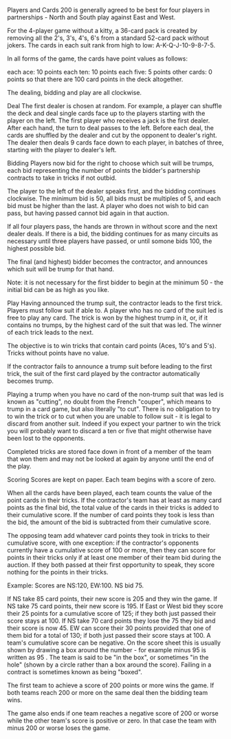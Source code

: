 Players and Cards
200 is generally agreed to be best for four players in partnerships - North and South play against East and West. 

For the 4-player game without a kitty, a 36-card pack is created by removing all the 2's, 3's, 4's, 6's from a standard 52-card pack without jokers. The cards in each suit rank from high to low: A-K-Q-J-10-9-8-7-5.

In all forms of the game, the cards have point values as follows:

each ace: 10 points
each ten: 10 points
each five: 5 points
other cards: 0 points
so that there are 100 card points in the deck altogether.

The dealing, bidding and play are all clockwise.

Deal
The first dealer is chosen at random. For example, a player can shuffle the deck and deal single cards face up to the players starting with the player on the left. The first player who receives a jack is the first dealer. After each hand, the turn to deal passes to the left. Before each deal, the cards are shuffled by the dealer and cut by the opponent to dealer's right. The dealer then deals 9 cards face down to each player, in batches of three, starting with the player to dealer's left.

Bidding
Players now bid for the right to choose which suit will be trumps, each bid representing the number of points the bidder's partnership contracts to take in tricks if not outbid.

The player to the left of the dealer speaks first, and the bidding continues clockwise. The minimum bid is 50, all bids must be multiples of 5, and each bid must be higher than the last. A player who does not wish to bid can pass, but having passed cannot bid again in that auction.

If all four players pass, the hands are thrown in without score and the next dealer deals. If there is a bid, the bidding continues for as many circuits as necessary until three players have passed, or until somone bids 100, the highest possible bid.

The final (and highest) bidder becomes the contractor, and announces which suit will be trump for that hand.

Note: it is not necessary for the first bidder to begin at the minimum 50 - the initial bid can be as high as you like.

Play
Having announced the trump suit, the contractor leads to the first trick. Players must follow suit if able to. A player who has no card of the suit led is free to play any card. The trick is won by the highest trump in it, or, if it contains no trumps, by the highest card of the suit that was led. The winner of each trick leads to the next.

The objective is to win tricks that contain card points (Aces, 10's and 5's). Tricks without points have no value.

If the contractor fails to announce a trump suit before leading to the first trick, the suit of the first card played by the contractor automatically becomes trump.

Playing a trump when you have no card of the non-trump suit that was led is known as "cutting", no doubt from the French "couper", which means to trump in a card game, but also literally "to cut". There is no obligation to try to win the trick or to cut when you are unable to follow suit - it is legal to discard from another suit. Indeed if you expect your partner to win the trick you will probably want to discard a ten or five that might otherwise have been lost to the opponents.

Completed tricks are stored face down in front of a member of the team that won them and may not be looked at again by anyone until the end of the play.

Scoring
Scores are kept on paper. Each team begins with a score of zero.

When all the cards have been played, each team counts the value of the point cards in their tricks. If the contractor's team has at least as many card points as the final bid, the total value of the cards in their tricks is added to their cumulative score. If the number of card points they took is less than the bid, the amount of the bid is subtracted from their cumulative score.

The opposing team add whatever card points they took in tricks to their cumulative score, with one exception: if the contractor's opponents currently have a cumulative score of 100 or more, then they can score for points in their tricks only if at least one member of their team bid during the auction. If they both passed at their first opportunity to speak, they score nothing for the points in their tricks.

Example: Scores are NS:120, EW:100. NS bid 75.

If NS take 85 card points, their new score is 205 and they win the game.
If NS take 75 card points, their new score is 195. If East or West bid they score their 25 points for a cumulative score of 125; if they both just passed their score stays at 100.
If NS take 70 card points they lose the 75 they bid and their score is now 45. EW can score their 30 points provided that one of them bid for a total of 130; if both just passed their score stays at 100.
A team's cumulative score can be negative. On the score sheet this is usually shown by drawing a box around the number - for example minus 95 is written as  95 . The team is said to be "in the box", or sometimes "in the hole" (shown by a circle rather than a box around the score). Failing in a contract is sometimes known as being "boxed".

The first team to achieve a score of 200 points or more wins the game. If both teams reach 200 or more on the same deal then the bidding team wins.

The game also ends if one team reaches a negative score of 200 or worse while the other team's score is positive or zero. In that case the team with minus 200 or worse loses the game.

